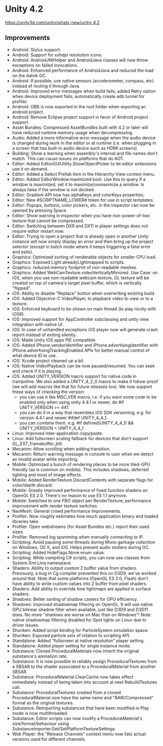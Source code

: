 # Unity 4.2
https://unity3d.com/unity/whats-new/unity-4.2

## Improvements

<ul>
<li>Android: Stylus support.</li>
<li>Android: Support for xxhdpi resolution icons.</li>
<li>Android: AndroidJNIHelper and AndroidJava classes will now throw exceptions on failed invocations.</li>
<li>Android: Enhanced performance of AndroidJava and reduced the load on the dalvik GC.</li>
<li>Android: If possible, use native sensors (accelerometer, compass, etc) instead of routing it through Java.</li>
<li>Android: Improved error messages when build fails; added Retry option when device deployment fails; automatically create adb tunnel for profiler.</li>
<li>Android: OBB is now exported in the root folder when exporting an android project.</li>
<li>Android: Remove Eclipse project support in favor of Android project support.</li>
<li>Asset Bundles: Compressed AssetBundles built with 4.2 or later will have reduced runtime memory usage when decompressing.</li>
<li>Audio: Added a more informative error message when the audio device is changed during work in the editor or at runtime (i.e. when plugging in a screen that has built-in audio device such as HDMI screens).</li>
<li>Building: Show a warning when assembly's internal and file names don't match. This can cause issues on platforms that do AOT.</li>
<li>Editor: Added EditorGUIUtility.ShowObjectPicker to let editor extensions use it on demand.</li>
<li>Editor: Added a Select Prefab item in the Hierarchy View context menu.</li>
<li>Editor: Added EditorWindow.maximized bool. Use this to query if a window is maximized, set it to maximize/unmaximize a window. Is always false if the window is not docked.</li>
<li>Editor: Gradient API now has alphaKeys and colorKeys properties.</li>
<li>Editor: New #SCRIPTNAME_LOWER# token for use in script templates.</li>
<li>Editor: Popups, buttons, color pickers, etc. in the inspector can now be opened by pressing Space.</li>
<li>Editor: Show warning in inspector when you have non-power-of-two texture that cannot be compressed.</li>
<li>Editor: Switching between DX9 and DX11 in player settings does not require editor restart now.</li>
<li>Editor: Trying to open a project that is already open in another Unity instance will now simply display an error and then bring up the project selector (except in batch mode where it keeps triggering a fatal error and exits).</li>
<li>Graphics: Optimized sorting of renderable objects for smaller CPU load.</li>
<li>Graphics: Exposed Light.alreadyLightmapped to scripts.</li>
<li>Graphics: reduced memory footprint of non-readable meshes.</li>
<li>Graphics: Added WebCamTexture.videoVerticallyMirrored. Use Case: on iOS, when you use non-readable webcam texture, GL texture will be created on top of camera's target pixel buffer, which is vertically "flipped".</li>
<li>iOS: Ability to disable "Replace" button when overwriting existing build.</li>
<li>iOS: Added Objective-C VideoPlayer, to playback video to view or to a texture.</li>
<li>iOS: Enforced keyboard to be shown on main thread (to play nicely with iOS6).</li>
<li>iOS: Improved support for AppController subclassing and unity view integration with native UI.</li>
<li>iOS: In case of unhandled exceptions iOS player now will generate crash report instead of exiting silently.</li>
<li>iOS: Made Unity iOS apps PIE compatible.</li>
<li>iOS: Added iPhone.vendorIdentifier and iPhone.advertisingIdentifier with iPhone.advertisingTrackingEnabled APIs for better manual control of what device ID to use.</li>
<li>iOS: Xcode project cleaned up a bit.</li>
<li>iOS: Native VideoPlayback can be now paused/resumed. You can seek and check if it is playing.</li>
<li>iOS: Added UNITY_VERSION macro support for native code in trampoline. We also added a UNITY_4_2_0 macro to make it future-proof (we will add macros like that for future releases too). We now support these ways of checking the version: 
<ul>
<li>you can use it like MSC_VER macro, i.e. if you want some code to be enabled only when using unity 4.4.1 or newer, do #if UNITY_VERSION &gt;= 441.</li>
<li>you can do it in a way that resembles iOS SDK versioning, e.g. for version 4.4.1 and newer #ifdef UNITY_4_4_1.</li>
<li>you can combine them, e.g. #if defined(UNITY_4_4_1) &amp;&amp; UNITY_VERSION &lt; UNITY_4_4_1</li>
</ul></li>
<li>Linux: Improved inter-application copy/paste.</li>
<li>Linux: Add fullscreen scaling fallback for devices that don't support GL_EXT_framebuffer_blit.</li>
<li>Mecanim: Allow scrolling when adding transition.</li>
<li>Mecanim: Return warning message in console to user when we detect an invalid avatar while importing.</li>
<li>Mobile: Optimized a bunch of rendering places to be more tiled-GPU friendly (as is common on mobile). This includes shadows, deferred lighting and most of image effects.</li>
<li>Mobile: Added RenderTexture.DiscardContents with separate flags for color/depth discard.</li>
<li>Mobile: Greatly improved performance of fixed function shaders on OpenGL ES 2.0. There's no reason to use ES 1.1 anymore.</li>
<li>Mobile: Switched to one FBO object per RenderTexture; performance improvement with render texture switches.</li>
<li>NavMesh: General crowd performance improvements.</li>
<li>Profiler: Now roughly estimates how much application binary and loaded libraries take.</li>
<li>Profiler: Open webstreams (for Asset Bundles etc.) report their used sizes.</li>
<li>Profiler: Removed log spamming when manually connecting to IP.</li>
<li>Scripting: Avoid pausing some threads during Mono garbage collection on Windows, OS X, and iOS. Helps prevent audio stutters during GC.</li>
<li>Scripting: Added HideFlags.None enum value.</li>
<li>Scripting: While compiling C# scripts, you can now use classes from System.Xml.Linq namespace.</li>
<li>Shaders: Ability to output custom Z buffer value from shaders. Previously, a bug in Cg compiler prevented this on D3D9, we've worked around that. Note that some platforms (OpenGL ES 2.0, Flash) don't have ability to write custom values into Z buffer from pixel shaders.</li>
<li>Shaders: Add ability to override how lightmaps are applied in surface shaders.</li>
<li>Shadows: Better sorting of shadow casters for GPU efficiency.</li>
<li>Shadows: Improved shadowmap filtering on OpenGL. It will use native GPU bilinear shadow filter when available, just like D3D9 and D3D11 does. No more "shadows are worse on Mac than on Windows"! Note: native shadowmap filtering disabled for Spot lights on Linux due to driver issues.</li>
<li>Shuriken: Added script binding for ParticleSystem simulation space.</li>
<li>Shuriken: Exposed particle axis of rotation to scripting API.</li>
<li>Standalone: Added "fullscreen at native resolution" player setting.</li>
<li>Standalone: Added player setting for single instance mode.</li>
<li>Substance: Cloned ProceduralMaterials now inherit the original substance's animation rate.</li>
<li>Substance: It is now possible to reliably assign ProceduralTextures from a SBSAR to the shader associated to a ProceduralMaterial from another SBSAR.</li>
<li>Substance: ProceduralMaterial.ClearCache now takes effect immediately instead of being taken into account at next RebuildTextures call.</li>
<li>Substance: ProceduralTextures created from a cloned ProceduralMaterial now have the same name and "RAW/Compressed" format as the original textures.</li>
<li>Substance: Reimporting substances that have been modified in Play mode is now multithreaded.</li>
<li>Substance: Editor scripts can now modify a ProceduralMaterial's size/format/behaviour using SubstanceImporter.Get/SetPlatformTextureSettings.</li>
<li>Web Player: the "Release Channels" context menu now lists actual versions used for different channels.</li>
</ul>
